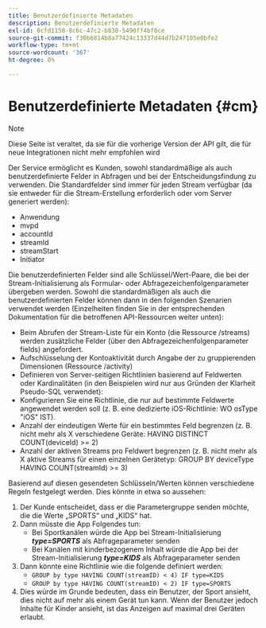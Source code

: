 ```yaml
---
title: Benutzerdefinierte Metadaten
description: Benutzerdefinierte Metadaten
exl-id: 0cfd1158-8c6c-47c2-b838-5490ff4bf0ce
source-git-commit: f30b6814b8a77424c13337d44d7b247105e0bfe2
workflow-type: tm+mt
source-wordcount: '367'
ht-degree: 0%

---
```


# Benutzerdefinierte Metadaten {#cm}

>[!NOTE]
>
> Diese Seite ist veraltet, da sie für die vorherige Version der API gilt, die für neue Integrationen nicht mehr empfohlen wird

Der Service ermöglicht es Kunden, sowohl standardmäßige als auch benutzerdefinierte Felder in Abfragen und bei der Entscheidungsfindung zu verwenden. Die Standardfelder sind immer für jeden Stream verfügbar (da sie entweder für die Stream-Erstellung erforderlich oder vom Server generiert werden):

* Anwendung
* mvpd
* accountId
* streamId
* streamStart
* Initiator


Die benutzerdefinierten Felder sind alle Schlüssel/Wert-Paare, die bei der Stream-Initialisierung als Formular- oder Abfragezeichenfolgenparameter übergeben werden. Sowohl die standardmäßigen als auch die benutzerdefinierten Felder können dann in den folgenden Szenarien verwendet werden (Einzelheiten finden Sie in der entsprechenden Dokumentation für die betroffenen API-Ressourcen weiter unten):

* Beim Abrufen der Stream-Liste für ein Konto (die Ressource /streams) werden zusätzliche Felder (über den Abfragezeichenfolgenparameter fields) angefordert.
* Aufschlüsselung der Kontoaktivität durch Angabe der zu gruppierenden Dimensionen (Ressource /activity)
* Definieren von Server-seitigen Richtlinien basierend auf Feldwerten oder Kardinalitäten (in den Beispielen wird nur aus Gründen der Klarheit Pseudo-SQL verwendet):
* Konfigurieren Sie eine Richtlinie, die nur auf bestimmte Feldwerte angewendet werden soll (z. B. eine dedizierte iOS-Richtlinie: WO osType &quot;iOS&quot; IST).
* Anzahl der eindeutigen Werte für ein bestimmtes Feld begrenzen (z. B. nicht mehr als X verschiedene Geräte: HAVING DISTINCT COUNT(deviceId) >= 2)
* Anzahl der aktiven Streams pro Feldwert begrenzen (z. B. nicht mehr als X aktive Streams für einen einzelnen Gerätetyp: GROUP BY deviceType HAVING COUNT(streamId) >= 3)


Basierend auf diesen gesendeten Schlüsseln/Werten können verschiedene Regeln festgelegt werden. Dies könnte in etwa so aussehen:

1. Der Kunde entscheidet, dass er die Parametergruppe senden möchte, die die Werte „SPORTS“ und „KIDS“ hat.
1. Dann müsste die App Folgendes tun:
   * Bei Sportkanälen würde die App bei Stream-Initialisierung ***type=SPORTS*** als Abfrageparameter senden
   * Bei Kanälen mit kinderbezogenem Inhalt würde die App bei der Stream-Initialisierung ***type=KIDS*** als Abfrageparameter senden
1. Dann könnte eine Richtlinie wie die folgende definiert werden:
   * `GROUP by type HAVING COUNT(streamID) < 4) IF type=KIDS`
   * `GROUP by type HAVING COUNT(streamID) < 2) IF type=SPORTS`
1. Dies würde im Grunde bedeuten, dass ein Benutzer, der Sport ansieht, dies nicht auf mehr als einem Gerät tun kann. Wenn der Benutzer jedoch Inhalte für Kinder ansieht, ist das Anzeigen auf maximal drei Geräten erlaubt.
